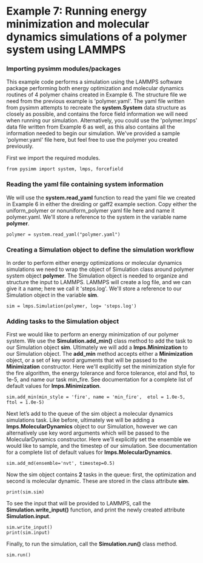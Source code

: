 Example 7: Running energy minimization and molecular dynamics simulations of a polymer system using LAMMPS
=======================================================================

### Importing pysimm modules/packages
This example code performs a simulation using the LAMMPS software package performing both energy optimization and molecular dynamics  routines of 4 polymer chains created in Example 6. The structure file we need from the previous example is 'polymer.yaml'. The yaml file written from pysimm attempts to recreate the **system.System** data structure as closely as possible, and contains the force field information we will need when running our simulation. Alternatively, you could use the 'polymer.lmps' data file written from Example 6 as well, as this also contains all the information needed to begin our simulation. We've provided a sample 'polymer.yaml' file here, but feel free to use the polymer you created previously.

First we import the required modules.

```
from pysimm import system, lmps, forcefield
```

### Reading the yaml file containing system information
We will use the **system.read_yaml** function to read the yaml file we created in Example 6 in either the dreiding or gaff2 example section. Copy either the uniform_polymer or nonuniform_polymer yaml file here and name it polymer.yaml. We'll store a reference to the system in the variable name **polymer**.

```
polymer = system.read_yaml("polymer.yaml")
```

### Creating a Simulation object to define the simulation workflow

In order to perform either energy optimizations or molecular dynamics simulations we need to wrap the object of Simulation class around polymer system object **polymer**.  The Simulation object is needed to organize and structure the input to LAMMPS. LAMMPS will create a log file, and we can give it a name; here we call it 'steps.log'. We'll store a reference to our Simulation object in the variable **sim**.

```
sim = lmps.Simulation(polymer, log= 'steps.log')
```

### Adding tasks to the Simulation object

First we would like to perform an energy minimization of our polymer system. We use the **Simulation.add_min()** class method to add the task to our Simulation object **sim**. Ultimately we will add a **lmps.Minimization** to our Simulation object. The **add_min** method accepts either a **Minimization** object, or a set of key word arguments that will be passed to the **Minimization** constructor. Here we'll explicitly set the minimization style for the fire algorithm, the energy tolerance and force tolerance, etol and ftol, to 1e-5, and name our task min_fire. See documentation for a complete list of default values for **lmps.Minimization**.

```
sim.add_min(min_style = 'fire', name = 'min_fire',  etol = 1.0e-5, ftol = 1.0e-5)
```

Next let’s add to the queue of the sim object a molecular dynamics simulations task. Like before, ultimately we will be adding a **lmps.MolecularDynamics** object to our Simulation, however we can alternatively use key word arguments which will be passed to the MolecularDynamics constructor. Here we'll explicitly set the ensemble we would like to sample, and the timestep of our simulation. See documentation for a complete list of default values for **lmps.MolecularDynamics**.

```
sim.add_md(ensemble='nvt', timestep=0.5)
```

Now the sim object contains **2** tasks in the queue: first, the optimization and second is molecular dynamic. These are stored in the class attribute **sim**.

```
print(sim.sim)
```

To see the input that will be provided to LAMMPS, call the **Simulation.write_input()** function, and print the newly created attribute **Simulation.input**.

```
sim.write_input()
print(sim.input)
```

Finally, to run the simulation, call the **Simulation.run()** class method.

```
sim.run()
```

